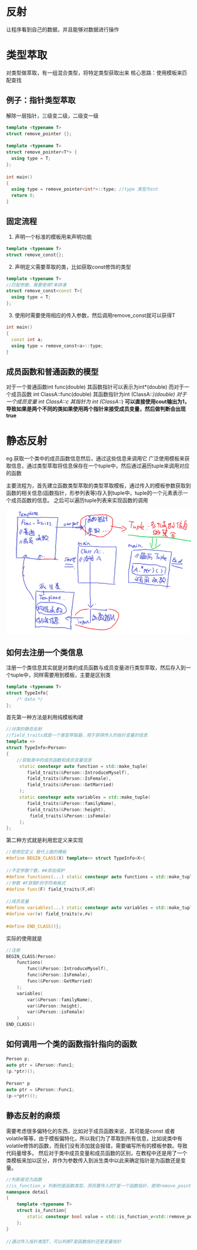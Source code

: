 # 反射

让程序看到自己的数据，并且能够对数据进行操作

# 类型萃取

对类型做萃取，有一组混合类型，将特定类型获取出来
核心思路：使用模板来匹配查找

## 例子：指针类型萃取

解除一层指针，三级变二级，二级变一级

```c++
template <typename T>
struct remove_pointer {};

template <typename T>
struct remove_pointer<T*> {
  using type = T;
};

int main()
{
  using type = remove_pointer<int*>::type; //type 类型为int
  return 0;
}
```

## 固定流程

1. 声明一个标准的模板用来声明功能

```c++
template <typename T>
struct remove_const{};
```

2. 声明定义需要萃取的类，比如获取const修饰的类型

```c++
template <typename T>
//匹配参数，需要使用T来拼凑
struct remove_const<const T>{
  using type = T;
};
```

3. 使用时需要使用相应的传入参数，然后调用remove_const就可以获得T

```c++
int main()
{
  const int a;
  using type = remove_const<a>::type;
}
```

## 成员函数和普通函数的模型

对于一个普通函数int func(double) 其函数指针可以表示为int*(double)
而对于一个成员函数 int ClassA::func(double) 其函数指针为int (ClassA::*)(double)
对于一个成员变量 int ClassA::c 其指针为 int (ClassA::*) **可以直接使用cout输出为1，导致如果是两个不同的类如果使用两个指针来接受成员变量，然后做判断会出现true**

# 静态反射

eg.获取一个类中的成员函数信息然后，通过这些信息来调用它
广泛使用模板来获取信息，通过类型萃取将信息保存在一个tuple中，然后通过遍历tuple来调用对应的函数

主要流程为，首先建立函数类型萃取的类型萃取模板，通过传入的模板参数获取到函数的相关信息(函数指针，形参列表等)存入到tuple中，tuple的一个元素表示一个成员函数的信息。
之后可以遍历tuple列表来实现函数的调用

![alt text](image.png)

## 如何去注册一个类信息

注册一个类信息其实就是对类的成员函数与成员变量进行类型萃取，然后存入到一个tuple中，同样需要用到模板，主要是区别类
```c++
template <typename T>
struct TypeInfo{
    /* data */
};
```
首先第一种方法是利用纯模板构建
```c++
//对类的静态反射
//field_traits就是一个类型萃取器，用于获得传入的指针变量的信息
template <>
struct TypeInfo<Person>
{
    //获取类中的成员函数和成员变量信息
     static constexpr auto function = std::make_tuple(
        field_traits(&Person::IntroduceMyself),
        field_traits(&Person::IsFemale),
        field_traits(&Person::GetMarried)
     );
     static constexpr auto variables = std::make_tuple(
        field_traits(&Person::familyName),
        field_traits(&Person::height),
         field_traits(&Person::isFemale)
     );
};
```
第二种方式就是利用宏定义来实现
```c++
//使用宏定义 替代上面的模板
#define BEGIN_CLASS(X) template<> struct TypeInfo<X>{

//不定参数个数，##添加保护
#define functions(...) static constexpr auto functions = std::make_tuple(__VA_ARGS__);
//参数 #F获取F的字符串格式
#define func(F) field_traits(F,#F)

//成员变量
#define variables(...) static constexpr auto variables = std::make_tuple(__VA_ARGS__);
#define var(v) field_traits(v,#v)

#define END_CLASS()};
```
实际的使用就是
```c++
//注册
BEGIN_CLASS(Person)
    functions(
        func(&Person::IntroduceMyself),
        func(&Person::IsFemale),
        func(&Person::GetMarried)
    );
    variables(
        var(&Person::familyName),
        var(&Person::height),
        var(&Person::isFemale)
    )
END_CLASS()
```

## 如何调用一个类的函数指针指向的函数

```c++
Person p;
auto ptr = &Person::Func1;
(p.*ptr)();

Person* p
auto ptr = &Person::Func1;
(p->*ptr)();
```

## 静态反射的麻烦

需要考虑很多偏特化的东西，比如对于成员函数来说，其可能是const 或者 volatile等等，由于模板偏特化，所以我们为了萃取到所有信息，比如说类中有volatile修饰的函数，而我们没有添加就会报错，需要编写所有的模板参数。导致代码量增多。
然后对于类中成员变量和成员函数的区别，在教程中还是用了一个类模板来加以区分，并作为参数传入到派生类中以此来确定指针是为函数还是变量。
```c++
//判断是否为函数
//is_function_v 判断的是函数类型，而将要传入的T是一个函数指针，使用remove_pointer去除指针后判断
namespace detail
{
    template <typename T>
    struct is_function{
        static constexpr bool value = std::is_function_v<std::remove_pointer_t<T>> || std::is_member_function_pointer_v<T>;
    };
}

//通过传入指针类型T，可以判断T是函数指针还是变量指针
```